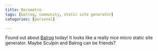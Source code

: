 ```yaml
---
title: Barometro
tags: [balrog, community, static site generator]
categories: [personal]

---
```

Found out about [Balrog](http://github.com/igorw/balrog) today! It looks
like a really nice micro static site generator. Maybe Sculpin and Balrog
can be friends?
